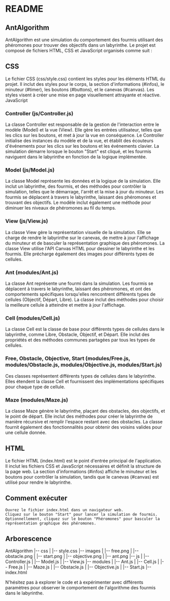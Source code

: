 # README
## AntAlgorithm

AntAlgorithm est une simulation du comportement des fourmis utilisant des phéromones pour trouver des objectifs dans un labyrinthe. Le projet est composé de fichiers HTML, CSS et JavaScript organisés comme suit :
## CSS

Le fichier CSS (css/style.css) contient les styles pour les éléments HTML du projet. Il inclut des styles pour le corps, la section d'informations (#infos), le minuteur (#timer), les boutons (#buttons), et le canevas (#canvas). Les styles visent à créer une mise en page visuellement attrayante et réactive.
JavaScript
### Controller (js/Controller.js)

La classe Controller est responsable de la gestion de l'interaction entre le modèle (Model) et la vue (View). Elle gère les entrées utilisateur, telles que les clics sur les boutons, et met à jour la vue en conséquence. Le Controller initialise des instances du modèle et de la vue, et établit des écouteurs d'événements pour les clics sur les boutons et les événements clavier. La simulation démarre lorsque le bouton "Start" est cliqué, et les fourmis naviguent dans le labyrinthe en fonction de la logique implémentée.
### Model (js/Model.js)

La classe Model représente les données et la logique de la simulation. Elle inclut un labyrinthe, des fourmis, et des méthodes pour contrôler la simulation, telles que le démarrage, l'arrêt et la mise à jour du minuteur. Les fourmis se déplacent à travers le labyrinthe, laissant des phéromones et trouvant des objectifs. Le modèle inclut également une méthode pour diminuer les niveaux de phéromones au fil du temps.
### View (js/View.js)

La classe View gère la représentation visuelle de la simulation. Elle se charge de rendre le labyrinthe sur le canevas, de mettre à jour l'affichage du minuteur et de basculer la représentation graphique des phéromones. La classe View utilise l'API Canvas HTML pour dessiner le labyrinthe et les fourmis. Elle précharge également des images pour différents types de cellules.
### Ant (modules/Ant.js)

La classe Ant représente une fourmi dans la simulation. Les fourmis se déplacent à travers le labyrinthe, laissant des phéromones, et ont des comportements spécifiques lorsqu'elles rencontrent différents types de cellules (Objectif, Départ, Libre). La classe inclut des méthodes pour choisir la meilleure cellule à atteindre et mettre à jour l'affichage.
### Cell (modules/Cell.js)

La classe Cell est la classe de base pour différents types de cellules dans le labyrinthe, comme Libre, Obstacle, Objectif, et Départ. Elle inclut des propriétés et des méthodes communes partagées par tous les types de cellules.
### Free, Obstacle, Objective, Start (modules/Free.js, modules/Obstacle.js, modules/Objective.js, modules/Start.js)

Ces classes représentent différents types de cellules dans le labyrinthe. Elles étendent la classe Cell et fournissent des implémentations spécifiques pour chaque type de cellule.
### Maze (modules/Maze.js)

La classe Maze génère le labyrinthe, plaçant des obstacles, des objectifs, et le point de départ. Elle inclut des méthodes pour créer le labyrinthe de manière récursive et remplir l'espace restant avec des obstacles. La classe fournit également des fonctionnalités pour obtenir des voisins valides pour une cellule donnée.
## HTML

Le fichier HTML (index.html) est le point d'entrée principal de l'application. Il inclut les fichiers CSS et JavaScript nécessaires et définit la structure de la page web. La section d'informations (#infos) affiche le minuteur et les boutons pour contrôler la simulation, tandis que le canevas (#canvas) est utilisé pour rendre le labyrinthe.
## Comment exécuter

    Ouvrez le fichier index.html dans un navigateur web.
    Cliquez sur le bouton "Start" pour lancer la simulation de fourmis.
    Optionnellement, cliquez sur le bouton "Phéromones" pour basculer la représentation graphique des phéromones.


## Arborescence

AntAlgorithm
|-- css
|   |-- style.css
|-- images
|   |-- free.png
|   |-- obstacle.png
|   |-- start.png
|   |-- objective.png
|   |-- ant.png
|-- js
|   |-- Controller.js
|   |-- Model.js
|   |-- View.js
|-- modules
|   |-- Ant.js
|   |-- Cell.js
|   |-- Free.js
|   |-- Maze.js
|   |-- Obstacle.js
|   |-- Objective.js
|   |-- Start.js
|-- index.html

N'hésitez pas à explorer le code et à expérimenter avec différents paramètres pour observer le comportement de l'algorithme des fourmis dans le labyrinthe.
